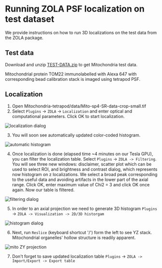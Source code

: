 # Running ZOLA PSF localization on test dataset
We provide instructions on how to run 3D localizations on the test data from the ZOLA package.

## Test data

Download and unzip [TEST-DATA.zip](https://github.com/imodpasteur/ZOLA-3D/releases/download/v0.1.9/TEST-DATA.zip) to get Mitochondria test data.

Mitochondrial protein TOM22 immunolabelled with Alexa 647 with corresponding bead calibration stack is imaged using tetrapod PSF.

## Localization

1. Open Mitochondria-tetrapod/data/Mito-sp4-SR-data-crop-small.tif
2. Select `Plugins` -> `ZOLA` -> `Localization` and enter optical and computational parameters. Click OK to start localization.

![localization dialog](https://github.com/imodpasteur/ZOLA-3D/blob/master/img/ZOLA_loc_mito_screenshot.png)

3. You will soon see automatically updated color-coded histogram.

![automatic histogram](https://github.com/imodpasteur/ZOLA-3D/blob/master/img/ZOLA_loc_mito_2D_hist20nm.png)

4. Once localization is done (elapsed time ~4 minutes on our Tesla GPU), you can filter the localization table.
Select `Plugins` -> `ZOLA -> Filtering`.
You will see three new windows: disclaimer, scatter plot which can be used to select ROI, and brightness and contrast dialog, which represents now histogram on z localizations.
We select a broad peak corresponding to the useful data and avoiding artifacts in the lower part of the axial range.
Click OK, enter maximum value of Chi2 = 3 and click OK once again.
Now our table is filtered.

![filtering dialog](https://github.com/imodpasteur/ZOLA-3D/blob/master/img/ZOLA_loc_filter.png)

5. In order to an axial projection we need to generate 3D histogram `Plugins` -> `ZOLA -> Visualization -> 2D/3D historgam`

![histogram dialog](https://github.com/imodpasteur/ZOLA-3D/blob/master/img/ZOLA_loc_hist_dialog.png)

6. Next, run `Reslice` (keyboard shortcut '/') form the left to see YZ stack. Mitochondrial organelles' hollow structure is readily apparent.

![mito ZY projection](https://github.com/imodpasteur/ZOLA-3D/blob/master/img/ZOLA_loc_mito_reslice.gif)

7. Don't forget to save updated localization table `Plugins` -> `ZOLA -> Import/Export -> Export table`
